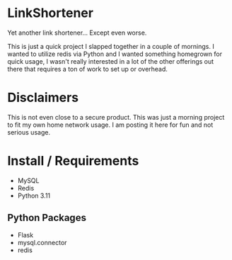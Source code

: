 # LinkShortener

Yet another link shortener... Except even worse.

This is just a quick project I slapped together in a couple of mornings. I wanted to utilize redis via Python and I wanted something homegrown for quick usage, I wasn't really interested in a lot of the other offerings out there that requires a ton of work to set up or overhead.

# Disclaimers

This is not even close to a secure product. This was just a morning project to fit my own home network usage. I am posting it here for fun and not serious usage.

# Install / Requirements
- MySQL
- Redis
- Python 3.11

## Python Packages
- Flask
- mysql.connector
- redis